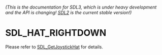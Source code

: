 ###### (This is the documentation for SDL3, which is under heavy development and the API is changing! [SDL2](https://wiki.libsdl.org/SDL2/) is the current stable version!)
# SDL_HAT_RIGHTDOWN

Please refer to [SDL_GetJoystickHat](SDL_GetJoystickHat) for details.


